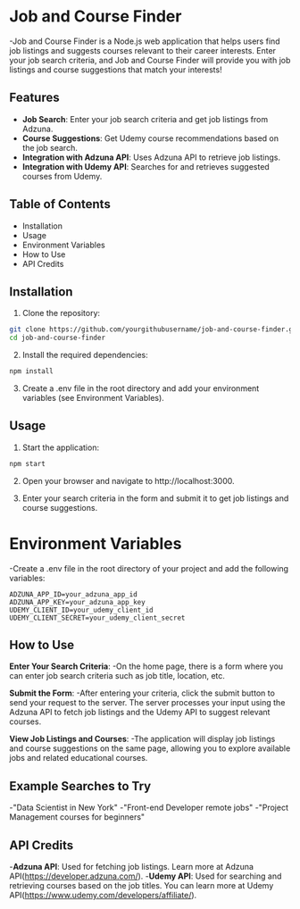 # Job and Course Finder

-Job and Course Finder is a Node.js web application that helps users find job listings and suggests courses relevant to their career interests. Enter your job search criteria, and Job and Course Finder will provide you with job listings and course suggestions that match your interests!

## Features
- **Job Search**: Enter your job search criteria and get job listings from Adzuna.
- **Course Suggestions**: Get Udemy course recommendations based on the job search.
- **Integration with Adzuna API**: Uses Adzuna API to retrieve job listings.
- **Integration with Udemy API**: Searches for and retrieves suggested courses from Udemy.

## Table of Contents
- Installation
- Usage
- Environment Variables
- How to Use
- API Credits

## Installation
1. Clone the repository:

```bash
git clone https://github.com/yourgithubusername/job-and-course-finder.git
cd job-and-course-finder
```
2. Install the required dependencies:

```bash
npm install
```
3. Create a .env file in the root directory and add your environment variables (see Environment Variables).

## Usage
1. Start the application:
```bash
npm start
```
2. Open your browser and navigate to http://localhost:3000.

3. Enter your search criteria in the form and submit it to get job listings and course suggestions.

# Environment Variables
-Create a .env file in the root directory of your project and add the following variables:

```plaintext
ADZUNA_APP_ID=your_adzuna_app_id
ADZUNA_APP_KEY=your_adzuna_app_key
UDEMY_CLIENT_ID=your_udemy_client_id
UDEMY_CLIENT_SECRET=your_udemy_client_secret
```
## How to Use

**Enter Your Search Criteria**:
-On the home page, there is a form where you can enter job search criteria such as job title, location, etc.

**Submit the Form**:
-After entering your criteria, click the submit button to send your request to the server. The server processes your input using the Adzuna API to fetch job listings and the Udemy API to suggest relevant courses.

**View Job Listings and Courses**:
-The application will display job listings and course suggestions on the same page, allowing you to explore available jobs and related educational courses.

## Example Searches to Try
-"Data Scientist in New York"
-"Front-end Developer remote jobs"
-"Project Management courses for beginners"

## API Credits
-**Adzuna API**: Used for fetching job listings. Learn more at Adzuna API(https://developer.adzuna.com/).
-**Udemy API**: Used for searching and retrieving courses based on the job titles. You can learn more at Udemy API(https://www.udemy.com/developers/affiliate/).
